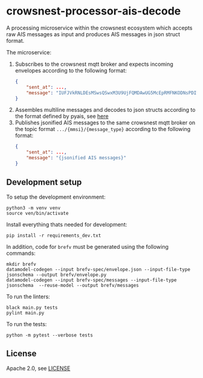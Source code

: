 # crowsnest-processor-ais-decode

A processing microservice within the crowsnest ecosystem which accepts raw AIS messages as input and produces AIS messages in json struct format.

The microservice:
1. Subscribes to the crowsnest mqtt broker and expects incoming envelopes according to the following format:
   ```json
   {
       "sent_at": ...,
       "message": "IUFJVkRNLDEsMSwsQSwxM3U9UjFQMDAwUG5McEpRMFNKODNsPDIwODBRLDAqNUY="    # base64-encoded AIS message
   }
   ```
2. Assembles multiline messages and decodes to json structs according to the format defined by pyais, see [here](https://github.com/M0r13n/pyais/blob/master/pyais/messages.py#L511-L1326)
3. Publishes jsonified AIS messages to the same crowsnest mqtt broker on the topic format ```.../{mmsi}/{message_type}``` according to the following format:
   ```json
   {
       "sent_at": ...,
       "message": "{jsonified AIS messages}"
   }
   ```


## Development setup
To setup the development environment:

    python3 -m venv venv
    source ven/bin/activate

Install everything thats needed for development:

    pip install -r requirements_dev.txt

In addition, code for `brefv` must be generated using the following commands:

    mkdir brefv
    datamodel-codegen --input brefv-spec/envelope.json --input-file-type jsonschema --output brefv/envelope.py
    datamodel-codegen --input brefv-spec/messages --input-file-type jsonschema  --reuse-model --output brefv/messages

To run the linters:

    black main.py tests
    pylint main.py

To run the tests:

    python -m pytest --verbose tests

## License
Apache 2.0, see [LICENSE](./LICENSE)